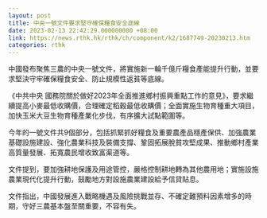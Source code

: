 ```yaml
---
layout: post
title: 中央一號文件要求堅守確保糧食安全底線
date: 2023-02-13 22:42:29.000000000 +08:00
link: https://news.rthk.hk/rthk/ch/component/k2/1687749-20230213.htm
categories: rthk
---
```


中國發布聚焦三農的中央一號文件，將實施新一輪千億斤糧食產能提升行動，並要求堅決守牢確保糧食安全、防止規模性返貧等底線。

《中共中央 國務院關於做好2023年全面推進鄉村振興重點工作的意見》，要求繼續提高小麥最低收購價，合理確定稻穀最低收購價；全面實施生物育種重大項目，加快玉米大豆生物育種產業化步伐，有序擴大試點範圍等。

今年的一號文件共9個部分，包括抓緊抓好糧食及重要農產品穩產保供、加強農業基礎設施建設、強化農業科技及裝備支撐、鞏固拓展脫貧攻堅成果、推動鄉村產業高質量發展、拓寬農民增收致富渠道等。

文件提到，要加強耕地保護及用途管控，嚴格控制耕地轉為其他農用地；實施設施農業現代化提升行動，鼓勵地方對設施農業建設給予信貸貼息。

文件指出，中國發展進入戰略機遇及風險挑戰並存、不確定難預料因素增多的時期，守好三農基本盤至關重要，不容有失。
